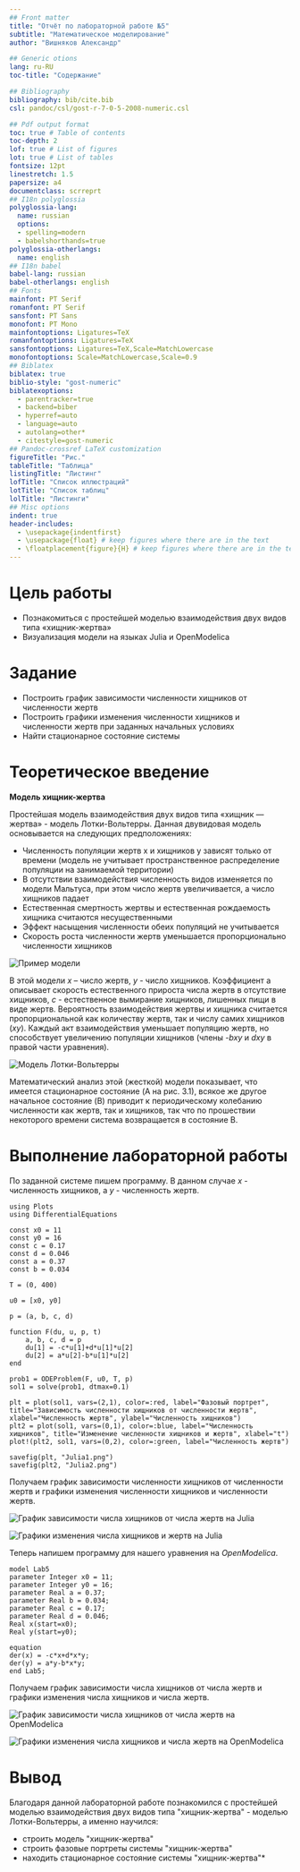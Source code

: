 ```yaml
---
## Front matter
title: "Отчёт по лабораторной работе №5"
subtitle: "Математическое моделирование"
author: "Вишняков Александр"

## Generic otions
lang: ru-RU
toc-title: "Содержание"

## Bibliography
bibliography: bib/cite.bib
csl: pandoc/csl/gost-r-7-0-5-2008-numeric.csl

## Pdf output format
toc: true # Table of contents
toc-depth: 2
lof: true # List of figures
lot: true # List of tables
fontsize: 12pt
linestretch: 1.5
papersize: a4
documentclass: scrreprt
## I18n polyglossia
polyglossia-lang:
  name: russian
  options:
  - spelling=modern
  - babelshorthands=true
polyglossia-otherlangs:
  name: english
## I18n babel
babel-lang: russian
babel-otherlangs: english
## Fonts
mainfont: PT Serif
romanfont: PT Serif
sansfont: PT Sans
monofont: PT Mono
mainfontoptions: Ligatures=TeX
romanfontoptions: Ligatures=TeX
sansfontoptions: Ligatures=TeX,Scale=MatchLowercase
monofontoptions: Scale=MatchLowercase,Scale=0.9
## Biblatex
biblatex: true
biblio-style: "gost-numeric"
biblatexoptions:
  - parentracker=true
  - backend=biber
  - hyperref=auto
  - language=auto
  - autolang=other*
  - citestyle=gost-numeric
## Pandoc-crossref LaTeX customization
figureTitle: "Рис."
tableTitle: "Таблица"
listingTitle: "Листинг"
lofTitle: "Список иллюстраций"
lotTitle: "Список таблиц"
lolTitle: "Листинги"
## Misc options
indent: true
header-includes:
  - \usepackage{indentfirst}
  - \usepackage{float} # keep figures where there are in the text
  - \floatplacement{figure}{H} # keep figures where there are in the text
---
```


# Цель работы

- Познакомиться с простейшей моделью взаимодействия двух видов типа «хищник-жертва»
- Визуализация модели на языках Julia и OpenModelica

# Задание

- Построить график зависимости численности хищников от численности жертв
- Построить графики изменения численности хищников и численности жертв при заданных начальных условиях
- Найти стационарное состояние системы

# Теоретическое введение

****Модель хищник-жертва****

Простейшая модель взаимодействия двух видов типа «хищник — жертва» - модель Лотки-Вольтерры. Данная двувидовая модель основывается
на следующих предположениях:

* Численность популяции жертв x и хищников y зависят только от времени (модель не учитывает пространственное распределение популяции на
занимаемой территории)
* В отсутствии взаимодействия численность видов изменяется по модели Мальтуса, при этом число жертв увеличивается, а число хищников
падает
* Естественная смертность жертвы и естественная рождаемость хищника считаются несущественными
* Эффект насыщения численности обеих популяций не учитывается
* Скорость роста численности жертв уменьшается пропорционально численности хищников

![Пример модели](image/1.jpg)

В этой модели *x* – число жертв, *y* - число хищников. Коэффициент a описывает скорость естественного прироста числа жертв в отсутствие
хищников, *с* - естественное вымирание хищников, лишенных пищи в виде жертв. Вероятность взаимодействия жертвы и хищника считается
пропорциональной как количеству жертв, так и числу самих хищников (*xy*). Каждый акт взаимодействия уменьшает популяцию жертв,
но способствует увеличению популяции хищников (члены *-bxy* и *dxy* в правой части уравнения).

![Модель Лотки-Вольтерры](image/2.jpg)

Математический анализ этой (жесткой) модели показывает, что имеется стационарное состояние (A на рис. 3.1), всякое же другое начальное
состояние (B) приводит к периодическому колебанию численности как жертв, так и хищников, так что по прошествии некоторого времени
система возвращается в состояние B.

# Выполнение лабораторной работы

По заданной системе пишем программу. В данном случае *x* - численность хищников, а *y* - численность жертв.

```
using Plots
using DifferentialEquations

const x0 = 11
const y0 = 16
const c = 0.17
const d = 0.046
const a = 0.37
const b = 0.034

T = (0, 400)

u0 = [x0, y0]

p = (a, b, c, d)

function F(du, u, p, t)
    a, b, c, d = p
    du[1] = -c*u[1]+d*u[1]*u[2]
    du[2] = a*u[2]-b*u[1]*u[2]
end

prob1 = ODEProblem(F, u0, T, p)
sol1 = solve(prob1, dtmax=0.1)

plt = plot(sol1, vars=(2,1), color=:red, label="Фазовый портрет", title="Зависимость численности хищников от численности жертв", xlabel="Численность жертв", ylabel="Численность хищников")
plt2 = plot(sol1, vars=(0,1), color=:blue, label="Численность хищников", title="Изменение численности хищников и жертв", xlabel="t")
plot!(plt2, sol1, vars=(0,2), color=:green, label="Численность жертв")

savefig(plt, "Julia1.png")
savefig(plt2, "Julia2.png")

```

Получаем график зависимости численности хищников от численности жертв и графики изменения численности хищников и численности жертв.

![График зависимости числа хищников от числа жертв на Julia](image/Julia1.png)

![Графики изменения числа хищников и жертв на Julia](image/Julia2.png)


Теперь напишем программу для нашего уравнения на *OpenModelica*.

```
model Lab5
parameter Integer x0 = 11;
parameter Integer y0 = 16;
parameter Real a = 0.37;
parameter Real b = 0.034;
parameter Real c = 0.17;
parameter Real d = 0.046;
Real x(start=x0);
Real y(start=y0);

equation
der(x) = -c*x+d*x*y;
der(y) = a*y-b*x*y;
end Lab5;
```
Получаем график зависимости числа хищников от числа жертв и графики изменения числа хищников и числа жертв.

![График зависимости числа хищников от числа жертв на OpenModelica](image/OM1.jpg)

![Графики изменения числа хищников и числа жертв на OpenModelica](image/OM2.jpg)

# Вывод

Благодаря данной лабораторной работе познакомился с простейшей моделью взаимодействия двух видов типа "хищник-жертва" - моделью
Лотки-Вольтерры, а именно научился:

* строить модель "хищник-жертва"
* строить фазовые портреты системы "хищник-жертва"
* находить стационарное состояние системы "хищник-жертва"* 